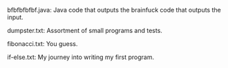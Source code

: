 bfbfbfbfbf.java: Java code that outputs the brainfuck code that outputs the input.

dumpster.txt: Assortment of small programs and tests.

fibonacci.txt: You guess.

if-else.txt: My journey into writing my first program.
